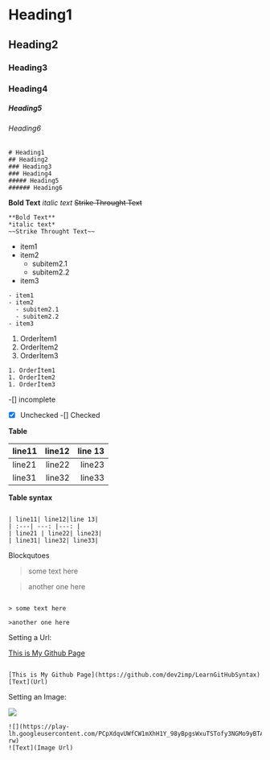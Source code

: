 # Heading1 
## Heading2
### Heading3
### Heading4
##### Heading5
###### Heading6

```Assembly
# Heading1 
## Heading2
### Heading3
### Heading4
##### Heading5
###### Heading6

```

**Bold Text**
*italic text*
~~Strike Throught Text~~
```Assembly
**Bold Text**
*italic text*
~~Strike Throught Text~~
```

- item1
- item2
  - subitem2.1
  - subitem2.2
- item3

```Assembly
- item1
- item2
  - subitem2.1
  - subitem2.2
- item3
```

1. Orderİtem1
1. Orderİtem2
1. Orderİtem3

```Assembly
1. Orderİtem1
1. Orderİtem2
1. Orderİtem3
```

-[] incomplete
-[x] Unchecked
-[] Checked

**Table**

| line11| line12|line 13|
| :---| ---: |---: |
| line21 | line22| line23|
| line31| line32| line33|

**Table syntax** 
```Assembly

| line11| line12|line 13|
| :---| ---: |---: |
| line21 | line22| line23|
| line31| line32| line33|
```

Blockqutoes

> some text here

>another one here

```Assembly

> some text here

>another one here

```


Setting a Url:

[This is My Github Page](https://github.com/dev2imp/LearnGitHubSyntax)
``` Assembly

[This is My Github Page](https://github.com/dev2imp/LearnGitHubSyntax)
[Text](Url)
```

Setting an Image:

![](https://play-lh.googleusercontent.com/PCpXdqvUWfCW1mXhH1Y_98yBpgsWxuTSTofy3NGMo9yBTATDyzVkqU580bfSln50bFU=s180-rw)

```Assembly 
![](https://play-lh.googleusercontent.com/PCpXdqvUWfCW1mXhH1Y_98yBpgsWxuTSTofy3NGMo9yBTATDyzVkqU580bfSln50bFU=s180-rw)
![Text](Image Url)
```







